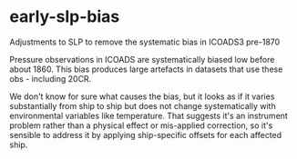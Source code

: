 # early-slp-bias
Adjustments to SLP to remove the systematic bias in ICOADS3 pre-1870

Pressure observations in ICOADS are systematically biased low before about 1860. This bias produces large artefacts in datasets that use these obs - including 20CR.

We don't know for sure what causes the bias, but it looks as if it varies substantially from ship to ship but does not change systematically with environmental variables like temperature. That suggests it's an instrument problem rather than a physical effect or mis-applied correction, so it's sensible to address it by applying ship-specific offsets for each affected ship.
